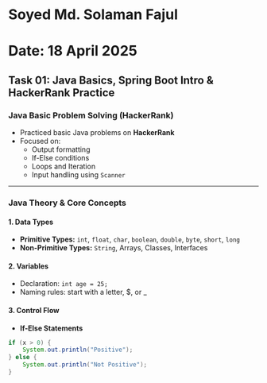 #  Soyed Md. Solaman Fajul  
#  Date: 18 April 2025

##  Task 01: Java Basics, Spring Boot Intro & HackerRank Practice

###  Java Basic Problem Solving (HackerRank)
- Practiced basic Java problems on **HackerRank**
- Focused on:
  - Output formatting
  - If-Else conditions
  - Loops and Iteration
  - Input handling using `Scanner`

---

###  Java Theory & Core Concepts

#### 1.  Data Types
- **Primitive Types:** `int`, `float`, `char`, `boolean`, `double`, `byte`, `short`, `long`
- **Non-Primitive Types:** `String`, Arrays, Classes, Interfaces

#### 2.  Variables
- Declaration: `int age = 25;`
- Naming rules: start with a letter, $, or _

#### 3.  Control Flow
- **If-Else Statements**
```java
if (x > 0) {
    System.out.println("Positive");
} else {
    System.out.println("Not Positive");
}

